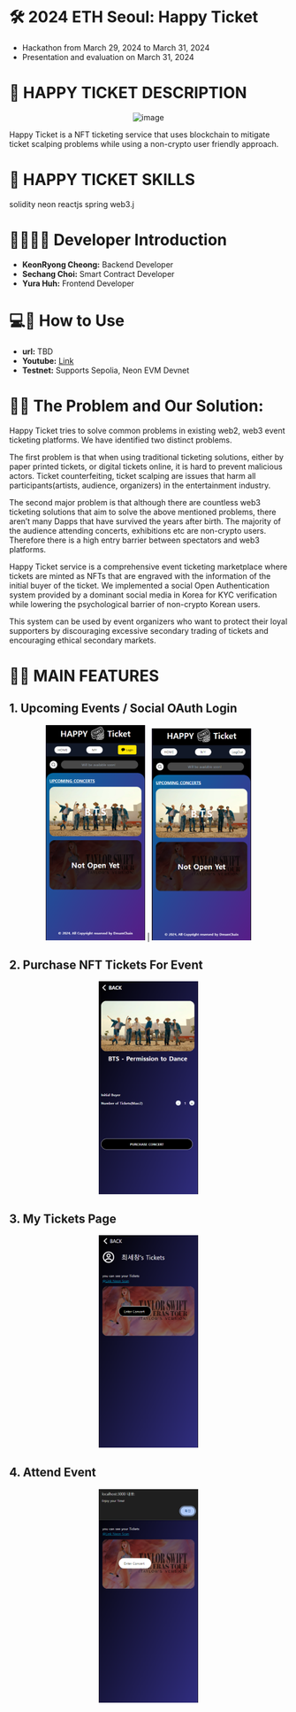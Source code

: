 # 🛠 2024 ETH Seoul: Happy Ticket

- Hackathon from March 29, 2024 to March 31, 2024
- Presentation and evaluation on March 31, 2024

# 🎪 HAPPY TICKET DESCRIPTION

<p align="center">
<img width="600" alt="image" src="https://github.com/2024-ETH-SEOUL-HAPPYTICKETS/HappyTicket/assets/95029317/dd17b272-a54a-4007-a3c0-6052d3f7ef06">
</p>

Happy Ticket is a NFT ticketing service that uses blockchain to mitigate ticket scalping problems while using a non-crypto user friendly approach.

# 🎪 HAPPY TICKET SKILLS

solidity
neon
reactjs
spring
web3.j

# 👩‍💻👨‍💻 Developer Introduction

- **KeonRyong Cheong:** Backend Developer
- **Sechang Choi:** Smart Contract Developer
- **Yura Huh:** Frontend Developer

# 💻📱 How to Use

- **url:** TBD
- **Youtube:** [Link](https://www.youtube.com/watch?v=Ra2wWcSK-SU)
- **Testnet:** Supports Sepolia, Neon EVM Devnet

# 🔐💎 The Problem and Our Solution:

Happy Ticket tries to solve common problems in existing web2, web3 event ticketing platforms. We have identified two distinct problems.

The first problem is that when using traditional ticketing solutions, either by paper printed tickets, or digital tickets online, it is hard to prevent malicious actors. Ticket counterfeiting, ticket scalping are issues that harm all participants(artists, audience, organizers) in the entertainment industry.

The second major problem is that although there are countless web3 ticketing solutions that aim to solve the above mentioned problems, there aren’t many Dapps that have survived the years after birth. The majority of the audience attending concerts, exhibitions etc are non-crypto users. Therefore there is a high entry barrier between spectators and web3 platforms.

Happy Ticket service is a comprehensive event ticketing marketplace where tickets are minted as NFTs that are engraved with the information of the initial buyer of the ticket. We implemented a social Open Authentication system provided by a dominant social media in Korea for KYC verification while lowering the psychological barrier of non-crypto Korean users.

This system can be used by event organizers who want to protect their loyal supporters by discouraging excessive secondary trading of tickets and encouraging ethical secondary markets.

# 🔐💎 MAIN FEATURES

## 1. Upcoming Events / Social OAuth Login

<p align="center">
<img width="180" alt="image" src="https://github.com/yurright/happyTicket/blob/main/image-1.png"> | 
<img width="180" alt="image" src="https://github.com/yurright/happyTicket/blob/main/image-2.png">
</p>

## 2. Purchase NFT Tickets For Event

<p align="center">
<img width="180" alt="image" src="https://github.com/yurright/happyTicket/blob/main/purchase.png">
</p>

## 3. My Tickets Page

<p align="center">
<img width="180" alt="image" src="https://github.com/yurright/happyTicket/blob/main/my-profile.png">
</p>

## 4. Attend Event

<p align="center">
<img width="180" alt="image" src="https://github.com/yurright/happyTicket/blob/main/attend.png">
</p>

